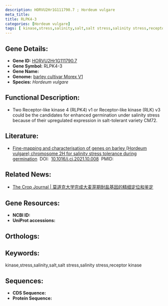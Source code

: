 ```yaml
---
description: HORVU2Hr1G111790.7 ; Hordeum vulgare
meta_title:
title: RLPK4-3
categories: [Hordeum vulgare]
tags: [ kinase,stress,salinity,salt,salt stress,salinity stress,receptor kinase ]
---
```


## Gene Details:
- **Gene ID:**	[HORVU2Hr1G111790.7]()
- **Gene Symbol:** RLPK4-3
- **Gene Name:** 
- **Genome:** [barley cultivar Morex V1]()
- **Species:** *Hordeum vulgare*

## Functional Description:
   - Two Receptor-like kinase 4 (RLPK4) v1 or Receptor-like kinase (RLK) v3 could be the candidates for enhanced germination under salinity stress because of their upregulated expression in salt-tolerant variety CM72.

## Literature:
   - [Fine-mapping and characterisation of genes on barley (Hordeum vulgare) chromosome 2H for salinity stress tolerance during germination]( https://www.sciencedirect.com/science/article/pii/S2214514121002178)&nbsp;&nbsp;DOI:&nbsp;&nbsp;[10.1016/j.cj.2021.10.008](https://www.sciencedirect.com/science/article/pii/S2214514121002178)&nbsp;&nbsp;PMID:&nbsp;&nbsp;[](https://pubmed.ncbi.nlm.nih.gov//)

## Related News:
   - [The Crop Journal | 莫道克大学完成大麦芽期耐盐基因的精细定位和鉴定](https://mp.weixin.qq.com/s?__biz=Mzg3MDEwNDEyMg==&mid=2247523216&idx=3&sn=882711e7a8af59c8b44061fb57a98c6b&chksm=ce9036c5f9e7bfd3d9eb417c0cc37f670659b24e90463751b371c04f87dca7a12e9a120984f3&scene=27#wechat_redirect)

## Gene Resources:
- **NCBI ID:** [](https://www.ncbi.nlm.nih.gov/gene/?term=)
- **UniProt accessions:** [](https://www.uniprot.org/uniprotkb//entry)

## Orthologs:


## Keywords:
kinase,stress,salinity,salt,salt stress,salinity stress,receptor kinase

## Sequences:
- **CDS Sequence:**
- **Protein Sequence:**
